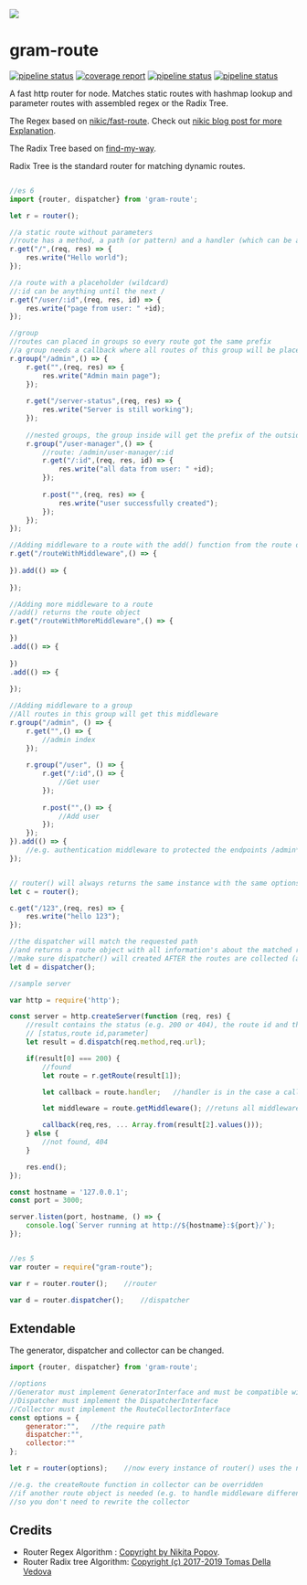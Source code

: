 [![](https://gitlab.com/grammm/php-gram/phpgram/raw/master/docs/img/Feather_writing.svg.png)](https://gitlab.com/grammm/jsgram/route)


# gram-route
[![pipeline status](https://gitlab.com/grammm/jsgram/route/badges/master/pipeline.svg)](https://gitlab.com/grammm/jsgram/route/-/commits/master) 
[![coverage report](https://gitlab.com/grammm/jsgram/route/badges/master/coverage.svg)](https://gitlab.com/grammm/jsgram/route/-/commits/master)
[![pipeline status](https://img.shields.io/npm/v/gram-route)](https://www.npmjs.com/package/gram-route)
[![pipeline status](https://img.shields.io/npm/l/gram-route)](https://gitlab.com/grammm/jsgram/route/-/blob/master/LICENSE)
  

A fast http router for node. Matches static routes with hashmap lookup and parameter routes with assembled regex or the Radix Tree.

The Regex based on  [nikic/fast-route](https://github.com/nikic/FastRoute). Check out [nikic blog post for more Explanation](http://nikic.github.io/2014/02/18/Fast-request-routing-using-regular-expressions.html).

The Radix Tree based on [find-my-way](https://github.com/delvedor/find-my-way).

Radix Tree is the standard router for matching dynamic routes.

````javascript

//es 6
import {router, dispatcher} from 'gram-route';

let r = router();

//a static route without parameters
//route has a method, a path (or pattern) and a handler (which can be anything)
r.get("/",(req, res) => {
	res.write("Hello world");
});

//a route with a placeholder (wildcard)
//:id can be anything until the next /
r.get("/user/:id",(req, res, id) => {
	res.write("page from user: " +id);
});

//group
//routes can placed in groups so every route got the same prefix
//a group needs a callback where all routes of this group will be placed
r.group("/admin",() => {
	r.get("",(req, res) => {
		res.write("Admin main page");
	});
	
	r.get("/server-status",(req, res) => {
		res.write("Server is still working");
	});
	
	//nested groups, the group inside will get the prefix of the outside group
	r.group("/user-manager",() => {
		//route: /admin/user-manager/:id
		r.get("/:id",(req, res, id) => {
			res.write("all data from user: " +id);
		});
		
		r.post("",(req, res) => {
			res.write("user successfully created");
		});
	});
});

//Adding middleware to a route with the add() function from the route object
r.get("/routeWithMiddleware",() => {
	
}).add(() => {
	
});

//Adding more middleware to a route
//add() returns the route object
r.get("/routeWithMoreMiddleware",() => {
	
})
.add(() => {
	
})
.add(() => {
	
});

//Adding middleware to a group
//All routes in this group will get this middleware
r.group("/admin", () => {
	r.get("",() => {
		//admin index
	});
	
	r.group("/user", () => {
		r.get("/:id",() => {
			//Get user
		});
		
		r.post("",() => {
			//Add user
		});
	});
}).add(() => {
	//e.g. authentication middleware to protected the endpoints /admin*
});


// router() will always returns the same instance with the same options (see Extendable)
let c = router();

c.get("/123",(req, res) => {
	res.write("hello 123");
});

//the dispatcher will match the requested path
//and returns a route object with all information's about the matched route and the paramter if the route where dynamic
//make sure dispatcher() will created AFTER the routes are collected (after all route collectors)
let d = dispatcher();

//sample server

var http = require('http');

const server = http.createServer(function (req, res) {
	//result contains the status (e.g. 200 or 404), the route id and the parameters
	// [status,route id,parameter]
	let result = d.dispatch(req.method,req.url);

	if(result[0] === 200) {
		//found
		let route = r.getRoute(result[1]);

		let callback = route.handler;	//handler is in the case a callback

		let middleware = route.getMiddleware();	//retuns all middleware to this route (group and route middleware) as an array

		callback(req,res, ... Array.from(result[2].values()));
	} else {
		//not found, 404
	}

	res.end();
});

const hostname = '127.0.0.1';
const port = 3000;

server.listen(port, hostname, () => {
	console.log(`Server running at http://${hostname}:${port}/`);
});
````

````javascript

//es 5
var router = require("gram-route");

var r = router.router();	//router

var d = router.dispatcher();	//dispatcher
````

## Extendable

The generator, dispatcher and collector can be changed.

````javascript
import {router, dispatcher} from 'gram-route';

//options
//Generator must implement GeneratorInterface and must be compatible with the dispatcher
//Dispatcher must implement the DispatcherInterface
//Collector must implement the RouteCollectorInterface
const options = {
	generator:"",	//the require path
	dispatcher:"",
	collector:""
};

let r = router(options);	//now every instance of router() uses the new options

//e.g. the createRoute function in collector can be overridden
//if another route object is needed (e.g. to handle middleware different)
//so you don't need to rewrite the collector  

````

## Credits

- Router Regex Algorithm : [Copyright by Nikita Popov](https://github.com/nikic/FastRoute/blob/master/LICENSE).
- Router Radix tree Algorithm: [Copyright (c) 2017-2019 Tomas Della Vedova](https://github.com/delvedor/find-my-way/blob/master/LICENSE)